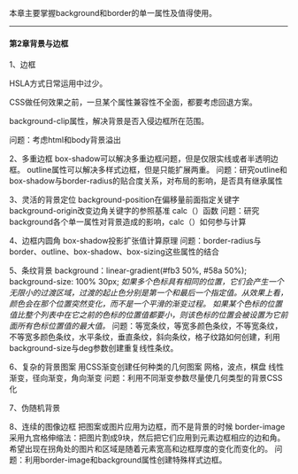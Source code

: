 本章主要掌握background和border的单一属性及值得使用。
- - -

#### 第2章背景与边框

1、边框

HSLA方式日常运用中过少。

CSS做任何效果之前，一旦某个属性兼容性不全面，都要考虑回退方案。

background-clip属性，解决背景是否入侵边框所在范围。

问题：考虑html和body背景溢出

2、多重边框
box-shadow可以解决多重边框问题，但是仅限实线或者半透明边框。
outline属性可以解决多样式边框，但是只能扩展两重。
问题：研究outline和box-shadow与border-radius的贴合度关系，对布局的影响，是否具有继承属性

3、灵活的背景定位
background-position在偏移量前面指定关键字
background-origin改变边角关键字的参照基准
calc（）函数
问题：研究background各个单一属性对背景造成的影响，calc（）如何参与计算

4、边框内圆角
box-shadow投影扩张值计算原理
问题：border-radius与border、outline、box-shadow、box-sizing这些属性的结合

5、条纹背景
background：linear-gradient(#fb3 50%, #58a 50%);
background-size: 100% 30px;
*如果多个色标具有相同的位置，它们会产生一个无限小的过渡区域，过渡的起止色分别是第一个和最后一个指定值。从效果上看，颜色会在那个位置突然变化，而不是一个平滑的渐变过程。
如果某个色标的位置值比整个列表中在它之前的色标的位置值都要小，则该色标的位置会被设置为它前面所有色标位置值的最大值。*
问题：等宽条纹，等宽多颜色条纹，不等宽条纹，不等宽多颜色条纹，水平条纹，垂直条纹，斜向条纹，格子纹路如何创建，利用background-size与deg参数创建重复线性条纹。

6、复杂的背景图案
用CSS渐变创建任何种类的几何图案
网格，波点，棋盘
线性渐变，径向渐变，角向渐变
问题：利用不同渐变参数尽量使几何类型的背景CSS化

7、伪随机背景


8、连续的图像边框
把图案或图片应用为边框，而不是背景的时候
border-image采用九宫格伸缩法：把图片割成9块，然后把它们应用到元素边框相应的边和角。
希望出现在拐角处的图片和区域是随着元素宽高和边框厚度的变化而变化的。
问题：利用border-image和background属性创建特殊样式边框。














